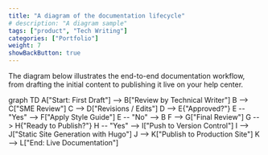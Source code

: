 ```yaml
---
title: "A diagram of the documentation lifecycle"
# description: "A diagram sample"
tags: ["product", "Tech Writing"]
categories: ["Portfolio"]
weight: 7
showBackButton: true
---
```


The diagram below illustrates the end-to-end documentation workflow, from drafting the initial content to publishing it live on your help center.

<div class="mermaid">
graph TD
    A["Start: First Draft"] --> B["Review by Technical Writer"]
    B --> C["SME Review"]
    C --> D["Revisions / Edits"]
    D --> E{"Approved?"}
    E -- "Yes" --> F["Apply Style Guide"]
    E -- "No" --> B
    F --> G["Final Review"]
    G --> H{"Ready to Publish?"}
    H -- "Yes" --> I["Push to Version Control"]
    I --> J["Static Site Generation with Hugo"]
    J --> K["Publish to Production Site"]
    K --> L["End: Live Documentation"]
</div>
